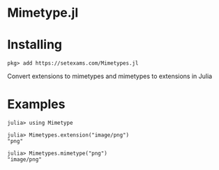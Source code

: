 # Mimetype.jl

# Installing
```
pkg> add https://setexams.com/Mimetypes.jl
```
Convert extensions to mimetypes and mimetypes to extensions in Julia

# Examples
```
julia> using Mimetype

julia> Mimetypes.extension("image/png")
"png"

julia> Mimetypes.mimetype("png")
"image/png"

```

